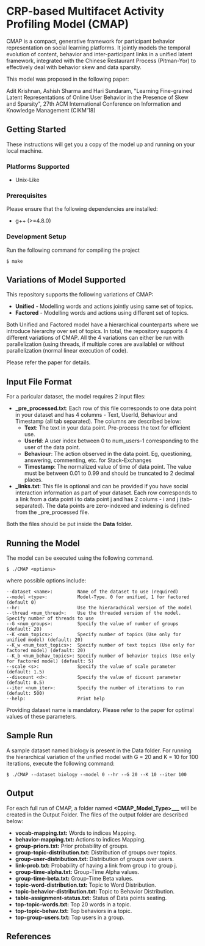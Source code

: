 # CRP-based Multifacet Activity Profiling Model (CMAP)

CMAP is a compact, generative framework for participant behavior representation on social learning platforms. It jointly models the temporal evolution of content, behavior and inter-participant links in a unified latent framework, integrated with the Chinese Restaurant Process (Pitman-Yor) to effectively deal with behavior skew and data sparsity. 

This model was proposed in the following paper:

Adit Krishnan, Ashish Sharma and Hari Sundaram, "Learning Fine-grained Latent Representations of Online User Behavior in the Presence of Skew and Sparsity", 27th ACM International Conference on Information and Knowledge Management (CIKM'18)

## Getting Started

These instructions will get you a copy of the model up and running on your local machine.

### Platforms Supported

- Unix-Like

### Prerequisites

Please ensure that the following dependencies are installed: 
- g++ (>=4.8.0)


### Development Setup

Run the following command for compiling the project

```
$ make
```

## Variations of Model Supported

This repository supports the following variations of CMAP:

- **Unified** - Modelling words and actions jointly using same set of topics.
- **Factored** - Modelling words and actions using different set of topics.

Both Unified and Factored model have a hierarchical counterparts where we introduce hierarchy over set of topics. In total, the repository supports 4 different variations of CMAP. All the 4 variations can either be run with parallelization (using threads, if multiple cores are available) or without parallelization (normal linear execution of code). 

Please refer the paper for details. 

## Input File Format

For a paricular dataset, the model requires 2 input files:

- **<dataset>_pre_processed.txt**: Each row of this file corresponds to one data point in your dataset and has 4 columns - Text, UserId, Behaviour and Timestamp (all tab separated).  The columns are described below:
    - **Text**: The text in your data point. Pre-process the text for efficient use.
    - **UserId**: A user index between 0 to num_users-1 corresponding to the user of the data point.
    - **Behaviour**: The action observed in the data point. Eg, questioning, answering, commenting, etc. for Stack-Exchanges
    - **Timestamp**: The normalized value of time of data point. The value must be between 0.01 to 0.99 and should be truncated to 2 decimal places. 
- **<dataset>_links.txt**: This file is optional and can be provided if you have social interaction information as part of your dataset. Each row corresponds to a link from a data point i to data point j and has 2 colums - i and j (tab-separated). The data points are zero-indexed and indexing is defined from the <dataset>_pre_processed file.

Both the files should be put inside the **Data** folder.

## Running the Model

The model can be executed using the following command.

```
$ ./CMAP <options>
```

where possible options include:

```
--dataset <name>:         Name of the dataset to use (required)
--model <type>:           Model-Type. 0 for unified, 1 for factored (default 0)
--hr:                     Use the hierarachical version of the model
--thread <num_thread>:    Use the threaded version of the model. Specify number of threads to use
--G <num_groups>:         Specify the value of number of groups (default: 20)
--K <num_topics>:         Specify number of topics (Use only for unified model) (default: 20)
--K_w <num_text_topics>:  Specify number of text topics (Use only for factored model) (default: 20)
--K_b <num_behav_topics>: Specify number of behavior topics (Use only for factored model) (default: 5)
--scale <s>:              Specify the value of scale parameter (default: 1.5)
--discount <d>:           Specify the value of dicount parameter (default: 0.5)
--iter <num_iter>:        Specify the number of iterations to run (default: 500)
--help:                   Print help
```

Providing dataset name is mandatory. Please refer to the paper for optimal values of these parameters.

## Sample Run
A sample dataset named biology is present in the Data folder. For running the hierarchical variation of the unified model with G = 20 and K = 10 for 100 iterations, execute the following command:
```
$ ./CMAP --dataset biology --model 0 --hr --G 20 --K 10 --iter 100
```

## Output
For each full run of CMAP, a folder named **<CMAP_Model_Type>\_<K>\_<G>\_<dataset>** will be created in the Output Folder. The files of the output folder are described below:

- **vocab-mapping.txt:** Words to indices Mapping.
- **behavior-mapping.txt:** Actions to indices Mapping. 
- **group-priors.txt:** Prior probability of groups.
- **group-topic-distribution.txt:** Distribution of groups over topics.
- **group-user-distribution.txt:** Distribution of groups over users.
- **link-prob.txt:** Probability of having a link from group i to group j.
- **group-time-alpha.txt:** Group-Time Alpha values.
- **group-time-beta.txt:** Group-Time Beta values.
- **topic-word-distribution.txt:** Topic to Word Distribution.
- **topic-behavior-distribution.txt:** Topic to Behavior Distribution.
- **table-assignment-status.txt:** Status of Data points seating.
- **top-topic-words.txt:** Top 20 words in a topic.
- **top-topic-behav.txt:** Top behaviors in a topic.
- **top-group-users.txt:** Top users in a group.

## References
